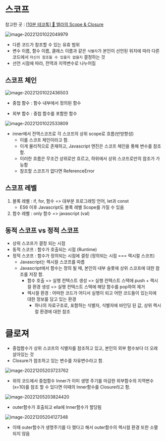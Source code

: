 # 스코프

참고한 곳 : [[10분 테코톡] 🍧 엘라의 Scope & Closure](https://www.youtube.com/watch?v=PVYjfrgZhtU&t=656s)



![image-20221201022049979](C:\Users\multicampus\AppData\Roaming\Typora\typora-user-images\image-20221201022049979.png)

- 다른 코드가 참조할 수 있는 유효 범위
- 변수 이름, 함수 이름, 클래스 이름과 같은 `식별자`가 본인이 선언된 위치에 따라 다른 코드에서 `자신이 참조될 수 있을지 없을지` 결정하는 것
- 선언 시점에 따라, 전역과 지역변수로 나누어짐



## 스코프 체인

![image-20221201022436503](C:\Users\multicampus\AppData\Roaming\Typora\typora-user-images\image-20221201022436503.png)

- 중첩 함수 : 함수 내부에서 정의된 함수

- 외부 함수 : 중첩 함수를 포함한 함수

![image-20221201022533809](C:\Users\multicampus\AppData\Roaming\Typora\typora-user-images\image-20221201022533809.png)

- inner에서 전역스코프로 각 스코프의 상위 scope로 흐름(반방향성)
  - 이를 스코프 체인이라고 함.
  - 이게 물리적으로 존재하고, Javascript 엔진은 스코프 체인을 통해 변수를 참조함.
  - 이러한 흐름은 무조건 상위로만 흐르고, 하위에서 상위 스코프로만의 참조가 가능함
  - 참조할 스코프가 없다면 ReferenceError



## 스코프 레벨

1. 블록 레벨 : if, for, 함수 => 대부분 프로그래밍 언어, let과 const
   - ES6 이후 Javascript도 블록 레벨 Scope를 가질 수 있음
2. 함수 레벨 : only 함수 => javascript (val)



## 동적 스코프 vs 정적 스코프

- 상위 스코프가 결정 되는 시점
- 동적 스코프 : 함수가 호출되는 시점 (Runtime)
- 정적 스코프 : 함수가 정의되는 시점에 결정 (정의되는 시점 === 렉시컬 스코프)
  - Javascript는 렉시컬 스코프를 따름
  - Javascript에서 함수는 정의 될 때, 본인의 내부 슬롯에 상위 스코프에 대한 참조를 저장 함.
    - 함수 호출 => 실행 컨텍스트 생성 => 실행 컨텍스트 스택에 push + 렉시컬 환경 생성 => 실행 컨텍스트 스택에 해당 함수를 pop하여 제거
    - 렉시컬 환경 : 어떠한 코드가 어디서 실행이 되고 어떤 코드들이 있는지에 대한 정보를 담고 있는 환경
      - 하나의 자료구조로, 포함하는 식별자, 식별자에 바인딩 된 값, 상위 렉시컬 환경에 대한 참조	



# 클로져

- 중첩함수가 상위 스코프의 식별자를 참조하고 있고, 본인의 외부 함수보다 더 오래 살아있는 것
- Closure가 참조하고 있는 변수를 자유변수라고 함.



![image-20221205203723762](C:\Users\multicampus\AppData\Roaming\Typora\typora-user-images\image-20221205203723762.png)



- 위의 코드에서 중첩함수 Inner가 이미 생명 주기를 마감한 외부함수의 지역변수(x=10)를 참조 할 수 있다면 이때의 Inner함수를 Closure라고 함.

![image-20221205203824420](C:\Users\multicampus\AppData\Roaming\Typora\typora-user-images\image-20221205203824420.png)

- outer함수가 호출되고 ella에 Inner함수가 할당됨

![image-20221205204127348](C:\Users\multicampus\AppData\Roaming\Typora\typora-user-images\image-20221205204127348.png)

- 이때 outer함수가 생명주기를 다 했다고 해서 outer함수의 렉시컬 환경 또한 소멸되지 않음
